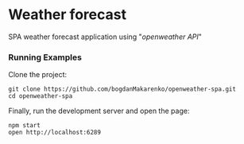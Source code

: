 # Weather forecast 
SPA weather forecast application using "_openweather API_"

### Running Examples

Clone the project:

```
git clone https://github.com/bogdanMakarenko/openweather-spa.git
cd openweather-spa
```

Finally, run the development server and open the page:

```
npm start
open http://localhost:6289
```
